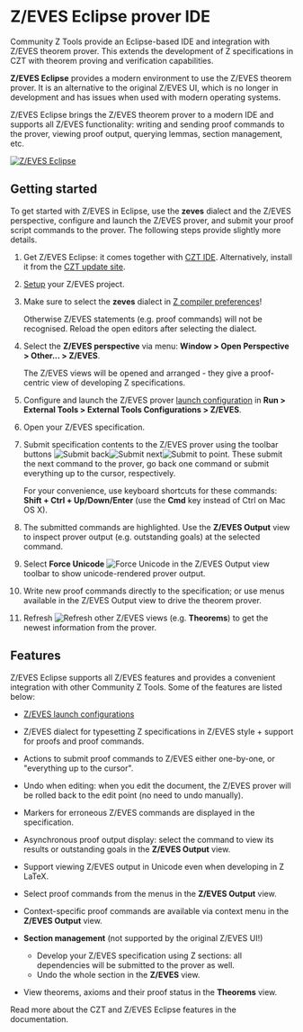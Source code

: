 # Z/EVES Eclipse prover IDE

Community Z Tools provide an Eclipse-based IDE and integration with Z/EVES theorem prover. This extends the development of Z specifications in CZT with theorem proving and verification capabilities.

**Z/EVES Eclipse** provides a modern environment to use the Z/EVES theorem prover. It is an alternative to the original Z/EVES UI, which is no longer in development and has issues when used with modern operating systems.

Z/EVES Eclipse brings the Z/EVES theorem prover to a modern IDE and supports all Z/EVES functionality: writing and sending proof commands to the prover, viewing proof output, querying lemmas, section management, etc.

[![Z/EVES Eclipse](images/zeves-full.png)](images/zeves-full.png "Z/EVES Eclipse")


## Getting started

To get started with Z/EVES in Eclipse, use the **zeves** dialect and the Z/EVES perspective, configure and launch the Z/EVES prover, and submit your proof script commands to the prover. The following steps provide slightly more details.

1.  Get Z/EVES Eclipse: it comes together with [CZT IDE][download]. Alternatively, install it from the [CZT update site][download].
2.  [Setup][create-project] your Z/EVES project.
3.  Make sure to select the **zeves** dialect in [Z compiler preferences][dialect-prefs]!

    Otherwise Z/EVES statements (e.g. proof commands) will not be recognised. Reload the open editors after selecting the dialect.
4.  Select the **Z/EVES perspective** via menu: **Window > Open Perspective > Other... > Z/EVES**.

    The Z/EVES views will be opened and arranged - they give a proof-centric view of developing Z specifications.
5.  Configure and launch the Z/EVES prover [launch configuration][launch-config] in **Run > External Tools > External Tools Configurations > Z/EVES**.
6.  Open your Z/EVES specification.
7.  Submit specification contents to the Z/EVES prover using the toolbar buttons ![Submit back](images/submit_back.png)![Submit next](images/submit_next.png)![Submit to point](images/submit_point.png). These submit the next command to the prover, go back one command or submit everything up to the cursor, respectively.

    For your convenience, use keyboard shortcuts for these commands: **Shift + Ctrl + Up/Down/Enter** (use the **Cmd** key instead of Ctrl on Mac OS X).

8.  The submitted commands are highlighted. Use the **Z/EVES Output** view to inspect prover output (e.g. outstanding goals) at the selected command.
9.  Select **Force Unicode** ![Force Unicode](images/utf.png) in the Z/EVES Output view toolbar to show unicode-rendered prover output.
10.  Write new proof commands directly to the specification; or use menus available in the Z/EVES Output view to drive the theorem prover.
11.  Refresh ![Refresh](images/refresh.gif) other Z/EVES views (e.g. **Theorems**) to get the newest information from the prover.

[download]: ../download.html
[create-project]: ../help/getting-started/create-project.html
[dialect-prefs]: ../help/reference/preferences/compiler.html
[launch-config]: help/getting-started/launch-zeves.html


## Features

Z/EVES Eclipse supports all Z/EVES features and provides a convenient integration with other Community Z Tools. Some of the features are listed below:

-   [Z/EVES launch configurations][launch-config]
-   Z/EVES dialect for typesetting Z specifications in Z/EVES style + support for proofs and proof commands.
-   Actions to submit proof commands to Z/EVES either one-by-one, or "everything up to the cursor".
-   Undo when editing: when you edit the document, the Z/EVES prover will be rolled back to the edit point (no need to undo manually).
-   Markers for erroneous Z/EVES commands are displayed in the specification.
-   Asynchronous proof output display: select the command to view its results or outstanding goals in the **Z/EVES Output** view.
-   Support viewing Z/EVES output in Unicode even when developing in Z LaTeX.
-   Select proof commands from the menus in the **Z/EVES Output** view.
-   Context-specific proof commands are available via context menu in the **Z/EVES Output** view.
-   **Section management** (not supported by the original Z/EVES UI!)

    -   Develop your Z/EVES specification using Z sections: all dependencies will be submitted to the prover as well.
    -   Undo the whole section in the **Z/EVES** view.
-   View theorems, axioms and their proof status in the **Theorems** view.

Read more about the CZT and Z/EVES Eclipse features in the documentation.
